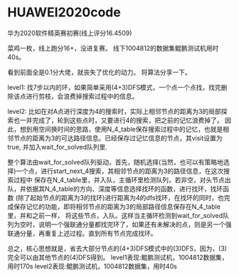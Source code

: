 # HUAWEI2020code
华为2020软件精英赛初赛(线上评分16.4509)


菜鸡一枚，线上跑分16+，没进复赛。
线下1004812的数据集鲲鹏测试机用时40s。

看到前面全是0.1分大佬，就丧失了优化的动力。
将算法分享一下。

level1:
找7步以内的环，如果简单采用(4+3)DFS模式，一个点一个点找，找完删除该点进行剪枝，会浪费掉搜索过程中的信息。

level2:
比如在对A点进行深度为4的搜索时，实际上相邻节点的距离为3的局部探索也一并完成了，轮到这些点时，又要进行4的搜索，把之前的记忆浪费掉了。
因此，想到用空间换时间的思路，使用N_4_table保存搜索过程中的记忆，也就是相邻节点的距离为3的可达路径信息。已经保存过记忆信息的节点，其visit设置为true,
并加入wait_for_solved队列里.

整个算法由wait_for_solved队列驱动，首先，随机选择(当然，也可以有策略地选择)一个点，进行start_next_4搜索，其相邻节点的距离为3的路径信息，在这次搜索过程中
保存在N_4_table里，并入队，主循环里检测队列，若非空，对头节点出队，并依据其N_4_table的方向、深度等信息选择找环的函数，进行找环，找环函数
(除了起始节点的距离为3的找环)进行距离为4的dfs找环，在找环的同时，也完成保存记忆的功能，即将相邻节点的距离为3的局部路径信息保存在N_4_table里，并和之前一样，
将这些节点，入队。这样当主循环检测到wait_for_solved队列为空时，说明一个强联通分量都找完环了，如果还有未解决的点，则是另一个强联通分量，再重复上述过程。直到所有节点完成找环。


总之，核心思想就是，省去大部分节点的(4+3)DFS模式中的(3)DFS，因为，(3)完全可以由其他节点的(4)DFS得到。
level1表现:鲲鹏测试机，1004812数据集，用时170s
level2表现:鲲鹏测试机，1004812数据集，用时40s


